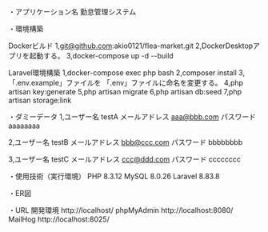 ・アプリケーション名
勤怠管理システム

・環境構築

Dockerビルド
1,git@github.com:akio0121/flea-market.git
2,DockerDesktopアプリを起動する。
3,docker-compose up -d --build

Laravel環境構築
1,docker-compose exec php bash
2,composer install
3,「.env.example」ファイルを 「.env」ファイルに命名を変更する。
4,php artisan key:generate
5,php artisan migrate
6,php artisan db:seed
7,php artisan storage:link

・ダミーデータ
1,ユーザー名      testA
  メールアドレス  aaa@bbb.com
  パスワード      aaaaaaaa

2,ユーザー名      testB
  メールアドレス   bbb@ccc.com
  パスワード       bbbbbbbb

3,ユーザー名      testC
  メールアドレス  ccc@ddd.com
  パスワード      cccccccc

・使用技術（実行環境）
PHP 8.3.12
MySQL 8.0.26
Laravel 8.83.8


・ER図


・URL
開発環境 http://localhost/
phpMyAdmin http://localhost:8080/
MailHog http://localhost:8025/
